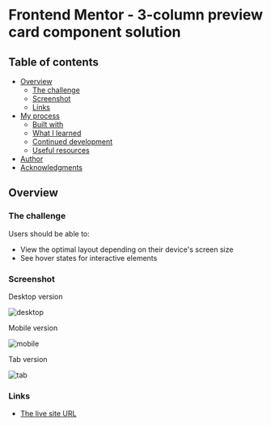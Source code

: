 # Frontend Mentor - 3-column preview card component solution

## Table of contents

- [Overview](#overview)
  - [The challenge](#the-challenge)
  - [Screenshot](#screenshot)
  - [Links](#links)
- [My process](#my-process)
  - [Built with](#built-with)
  - [What I learned](#what-i-learned)
  - [Continued development](#continued-development)
  - [Useful resources](#useful-resources)
- [Author](#author)
- [Acknowledgments](#acknowledgments)


## Overview

### The challenge

Users should be able to:

- View the optimal layout depending on their device's screen size
- See hover states for interactive elements

### Screenshot

Desktop version

![desktop](https://user-images.githubusercontent.com/51795733/149532881-a5e2ddbe-7b9d-4e11-98ae-b5d523813d61.png)


Mobile version

![mobile](https://user-images.githubusercontent.com/51795733/149532984-93b21a46-d946-4514-bac2-6234f3ba6961.png)


Tab version

![tab](https://user-images.githubusercontent.com/51795733/149533025-2d1d0460-fcbf-4faa-91fb-7354d251dd77.png)

### Links
- [The live site URL](https://niladrimallik.github.io/frontend-mentor-3-column-preview-card-component/)
